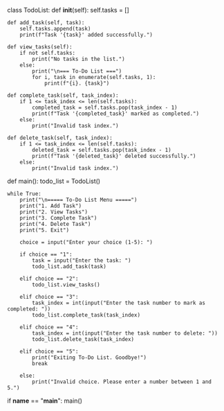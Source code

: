 class TodoList:
    def __init__(self):
        self.tasks = []

    def add_task(self, task):
        self.tasks.append(task)
        print(f"Task '{task}' added successfully.")

    def view_tasks(self):
        if not self.tasks:
            print("No tasks in the list.")
        else:
            print("\n=== To-Do List ===")
            for i, task in enumerate(self.tasks, 1):
                print(f"{i}. {task}")

    def complete_task(self, task_index):
        if 1 <= task_index <= len(self.tasks):
            completed_task = self.tasks.pop(task_index - 1)
            print(f"Task '{completed_task}' marked as completed.")
        else:
            print("Invalid task index.")

    def delete_task(self, task_index):
        if 1 <= task_index <= len(self.tasks):
            deleted_task = self.tasks.pop(task_index - 1)
            print(f"Task '{deleted_task}' deleted successfully.")
        else:
            print("Invalid task index.")


def main():
    todo_list = TodoList()

    while True:
        print("\n===== To-Do List Menu =====")
        print("1. Add Task")
        print("2. View Tasks")
        print("3. Complete Task")
        print("4. Delete Task")
        print("5. Exit")

        choice = input("Enter your choice (1-5): ")

        if choice == "1":
            task = input("Enter the task: ")
            todo_list.add_task(task)

        elif choice == "2":
            todo_list.view_tasks()

        elif choice == "3":
            task_index = int(input("Enter the task number to mark as completed: "))
            todo_list.complete_task(task_index)

        elif choice == "4":
            task_index = int(input("Enter the task number to delete: "))
            todo_list.delete_task(task_index)

        elif choice == "5":
            print("Exiting To-Do List. Goodbye!")
            break

        else:
            print("Invalid choice. Please enter a number between 1 and 5.")


if __name__ == "__main__":
    main()
